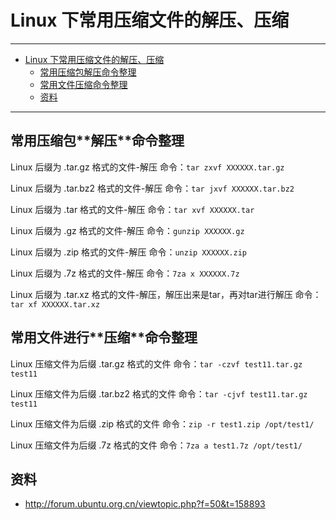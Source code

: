 <h1 id="extract-compress0">Linux 下常用压缩文件的解压、压缩</h1>

------

*   [Linux 下常用压缩文件的解压、压缩](#extract-compress0)
    *   [常用压缩包解压命令整理](#extract-compress1)
    *   [常用文件压缩命令整理](#extract-compress2)
    *   [资料](#extract-compress3)

------

<h2 id="extract-compress1">常用压缩包**解压**命令整理</h2>

Linux 后缀为 .tar.gz 格式的文件-解压
命令：`tar zxvf XXXXXX.tar.gz`

Linux 后缀为 .tar.bz2 格式的文件-解压
命令：`tar jxvf XXXXXX.tar.bz2`

Linux 后缀为 .tar 格式的文件-解压
命令：`tar xvf XXXXXX.tar`

Linux 后缀为 .gz 格式的文件-解压
命令：`gunzip XXXXXX.gz`

Linux 后缀为 .zip 格式的文件-解压
命令：`unzip XXXXXX.zip`

Linux 后缀为 .7z 格式的文件-解压
命令：`7za x XXXXXX.7z`

Linux 后缀为 .tar.xz 格式的文件-解压，解压出来是tar，再对tar进行解压
命令：`tar xf XXXXXX.tar.xz`

<h2 id="extract-compress2">常用文件进行**压缩**命令整理</h2>

Linux 压缩文件为后缀 .tar.gz 格式的文件
命令：`tar -czvf test11.tar.gz test11`

Linux 压缩文件为后缀 .tar.bz2 格式的文件
命令：`tar -cjvf test11.tar.gz test11`

Linux 压缩文件为后缀 .zip 格式的文件
命令：`zip -r test1.zip /opt/test1/`

Linux 压缩文件为后缀 .7z 格式的文件
命令：`7za a test1.7z /opt/test1/`
        
<h2 id="extract-compress3">资料</h2>

- <http://forum.ubuntu.org.cn/viewtopic.php?f=50&t=158893>

